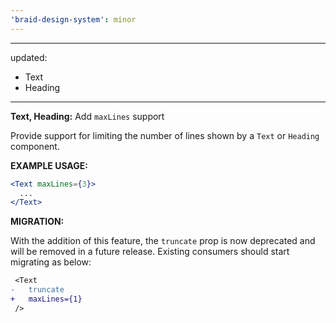 ```yaml
---
'braid-design-system': minor
---
```


---
updated:
  - Text
  - Heading
---

**Text, Heading:** Add `maxLines` support

Provide support for limiting the number of lines shown by a `Text` or `Heading` component.

**EXAMPLE USAGE:**
```jsx
<Text maxLines={3}>
  ...
</Text>
```

**MIGRATION:**

With the addition of this feature, the `truncate` prop is now deprecated and will be removed in a future release.
Existing consumers should start migrating as below:

```diff
 <Text
-   truncate
+   maxLines={1}
 />
```
